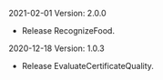 2021-02-01 Version: 2.0.0
- Release RecognizeFood.

2020-12-18 Version: 1.0.3
- Release EvaluateCertificateQuality.

